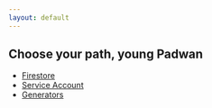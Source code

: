```yaml
---
layout: default
---
```


## Choose your path, young Padwan

- [Firestore](docs/firestore)
- [Service Account](docs/service_account)
- [Generators](docs/generators)
